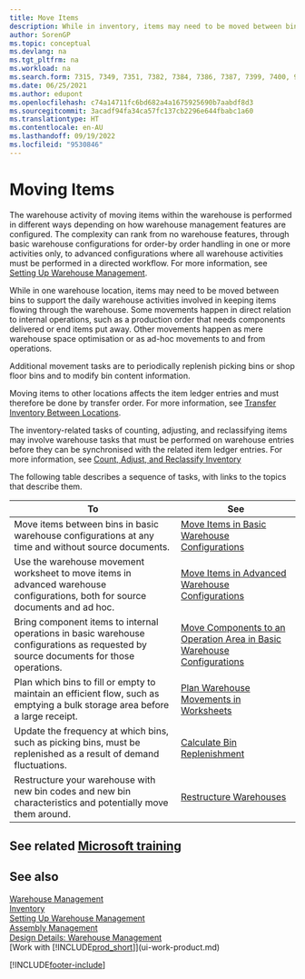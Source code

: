 ```yaml
---
title: Move Items
description: While in inventory, items may need to be moved between bins to support the daily warehouse activities involved in keeping items flowing through the warehouse.
author: SorenGP
ms.topic: conceptual
ms.devlang: na
ms.tgt_pltfrm: na
ms.workload: na
ms.search.form: 7315, 7349, 7351, 7382, 7384, 7386, 7387, 7399, 7400, 9314, 9330, 9345
ms.date: 06/25/2021
ms.author: edupont
ms.openlocfilehash: c74a14711fc6bd682a4a1675925690b7aabdf8d3
ms.sourcegitcommit: 3acadf94fa34ca57fc137cb2296e644fbabc1a60
ms.translationtype: HT
ms.contentlocale: en-AU
ms.lasthandoff: 09/19/2022
ms.locfileid: "9530846"
---
```

# <a name="moving-items"></a>Moving Items

The warehouse activity of moving items within the warehouse is performed in different ways depending on how warehouse management features are configured. The complexity can rank from no warehouse features, through basic warehouse configurations for order-by order handling in one or more activities only, to advanced configurations where all warehouse activities must be performed in a directed workflow. For more information, see [Setting Up Warehouse Management](warehouse-setup-warehouse.md).

While in one warehouse location, items may need to be moved between bins to support the daily warehouse activities involved in keeping items flowing through the warehouse. Some movements happen in direct relation to internal operations, such as a production order that needs components delivered or end items put away. Other movements happen as mere warehouse space optimisation or as ad-hoc movements to and from operations.

Additional movement tasks are to periodically replenish picking bins or shop floor bins and to modify bin content information.

Moving items to other locations affects the item ledger entries and must therefore be done by transfer order. For more information, see [Transfer Inventory Between Locations](inventory-how-transfer-between-locations.md).  

The inventory-related tasks of counting, adjusting, and reclassifying items may involve warehouse tasks that must be performed on warehouse entries before they can be synchronised with the related item ledger entries. For more information, see [Count, Adjust, and Reclassify Inventory](inventory-how-count-adjust-reclassify.md)  

 The following table describes a sequence of tasks, with links to the topics that describe them.   

|**To**|**See**|  
|------------|-------------|  
|Move items between bins in basic warehouse configurations at any time and without source documents.|[Move Items in Basic Warehouse Configurations](warehouse-how-to-move-items-ad-hoc-in-basic-warehousing.md)|
|Use the warehouse movement worksheet to move items in advanced warehouse configurations, both for source documents and ad hoc.|[Move Items in Advanced Warehouse Configurations](warehouse-how-to-move-items-in-advanced-warehousing.md)|  
|Bring component items to internal operations in basic warehouse configurations as requested by source documents for those operations.|[Move Components to an Operation Area in Basic Warehouse Configurations](warehouse-how-to-move-components-to-an-operation-area-in-basic-warehousing.md)|
|Plan which bins to fill or empty to maintain an efficient flow, such as emptying a bulk storage area before a large receipt.|[Plan Warehouse Movements in Worksheets](warehouse-how-to-plan-warehouse-movements-in-worksheets.md)|
|Update the frequency at which bins, such as picking bins, must be replenished as a result of demand fluctuations.|[Calculate Bin Replenishment](warehouse-how-to-calculate-bin-replenishment.md)|
|Restructure your warehouse with new bin codes and new bin characteristics and potentially move them around.|[Restructure Warehouses](warehouse-how-to-restructure-warehouses.md)|  

## <a name="see-related-microsoft-training"></a>See related [Microsoft training](/training/modules/manage-internal-warehouse-processes/)

## <a name="see-also"></a>See also

[Warehouse Management](warehouse-manage-warehouse.md)  
[Inventory](inventory-manage-inventory.md)  
[Setting Up Warehouse Management](warehouse-setup-warehouse.md)  
[Assembly Management](assembly-assemble-items.md)  
[Design Details: Warehouse Management](design-details-warehouse-management.md)  
[Work with [!INCLUDE[prod_short](includes/prod_short.md)]](ui-work-product.md)


[!INCLUDE[footer-include](includes/footer-banner.md)]
